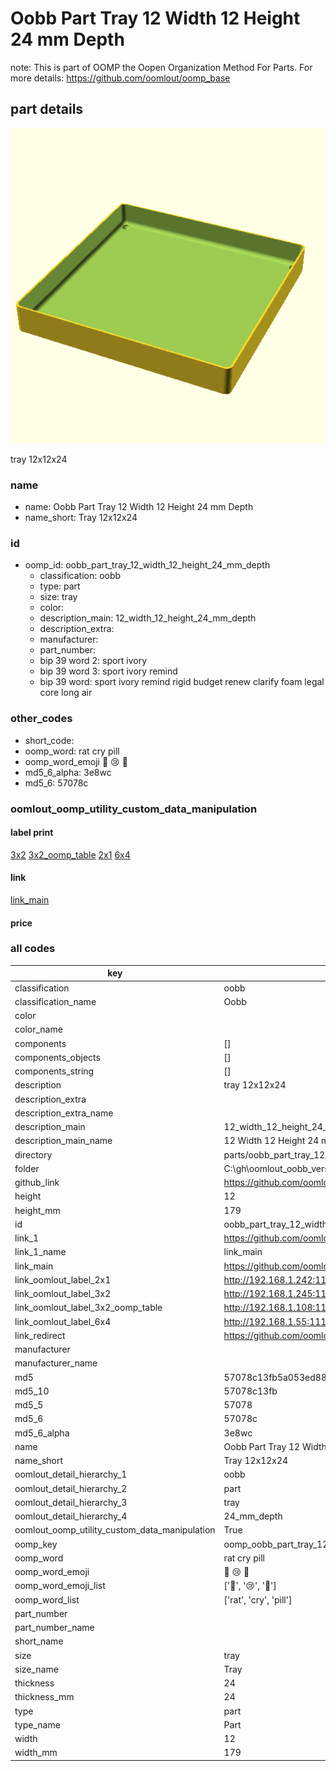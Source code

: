 # Oobb Part Tray 12 Width 12 Height 24 mm Depth  

note: This is part of OOMP the Oopen Organization Method For Parts. For more details: https://github.com/oomlout/oomp_base

##  part details
  

[![](3dpr.png)](3dpr.png)

tray 12x12x24



### name
* name: Oobb Part Tray 12 Width 12 Height 24 mm Depth
* name_short: Tray 12x12x24 
### id
* oomp_id: oobb_part_tray_12_width_12_height_24_mm_depth
  * classification: oobb
  * type: part
  * size: tray
  * color: 
  * description_main: 12_width_12_height_24_mm_depth
  * description_extra: 
  * manufacturer: 
  * part_number: 
  * bip 39 word 2: sport ivory
  * bip 39 word 3: sport ivory remind
  * bip 39 word: sport ivory remind rigid budget renew clarify foam legal core long air

### other_codes
* short_code: 
* oomp_word: rat cry pill
* oomp_word_emoji :rat: :cry: :pill:
* md5_6_alpha: 3e8wc
* md5_6: 57078c






### oomlout_oomp_utility_custom_data_manipulation
#### label print
[3x2](http://192.168.1.245:1112/?label=oomp%203e8wc)
[3x2_oomp_table](http://192.168.1.108:1112/?label=oomp%203e8wc)
[2x1](http://192.168.1.242:1112/?label=oomp%203e8wc)
[6x4](http://192.168.1.55:1112/?label=oomp%203e8wc)    

#### link

[link_main](https://github.com/oomlout/oomlout_oobb_version_4_generated_parts/tree/main/navigation_oomp/oobb/part/tray/12_width_12_height_24_mm_depth/part)                              

#### price







### all codes 
| key | value |  
| --- | --- |  
| classification | oobb |  
| classification_name | Oobb |  
| color |  |  
| color_name |  |  
| components | [] |  
| components_objects | [] |  
| components_string | [] |  
| description | tray 12x12x24 |  
| description_extra |  |  
| description_extra_name |  |  
| description_main | 12_width_12_height_24_mm_depth |  
| description_main_name | 12 Width 12 Height 24 mm Depth |  
| directory | parts/oobb_part_tray_12_width_12_height_24_mm_depth |  
| folder | C:\gh\oomlout_oobb_version_4_generated_parts\parts\oobb_part_tray_12_width_12_height_24_mm_depth |  
| github_link | https://github.com/oomlout/oomlout_oomp_part_src/tree/main/parts/oobb_part_tray_12_width_12_height_24_mm_depth |  
| height | 12 |  
| height_mm | 179 |  
| id | oobb_part_tray_12_width_12_height_24_mm_depth |  
| link_1 | https://github.com/oomlout/oomlout_oobb_version_4_generated_parts/tree/main/navigation_oomp/oobb/part/tray/12_width_12_height_24_mm_depth/part |  
| link_1_name | link_main |  
| link_main | https://github.com/oomlout/oomlout_oobb_version_4_generated_parts/tree/main/navigation_oomp/oobb/part/tray/12_width_12_height_24_mm_depth/part |  
| link_oomlout_label_2x1 | http://192.168.1.242:1112/?label=oomp%203e8wc |  
| link_oomlout_label_3x2 | http://192.168.1.245:1112/?label=oomp%203e8wc |  
| link_oomlout_label_3x2_oomp_table | http://192.168.1.108:1112/?label=oomp%203e8wc |  
| link_oomlout_label_6x4 | http://192.168.1.55:1112/?label=oomp%203e8wc |  
| link_redirect | https://github.com/oomlout/oomlout_oobb_version_4_generated_parts/tree/main/parts/oobb_tray_12_12_24 |  
| manufacturer |  |  
| manufacturer_name |  |  
| md5 | 57078c13fb5a053ed88ecb9f6b9dbe95 |  
| md5_10 | 57078c13fb |  
| md5_5 | 57078 |  
| md5_6 | 57078c |  
| md5_6_alpha | 3e8wc |  
| name | Oobb Part Tray 12 Width 12 Height 24 mm Depth |  
| name_short | Tray 12x12x24  |  
| oomlout_detail_hierarchy_1 | oobb |  
| oomlout_detail_hierarchy_2 | part |  
| oomlout_detail_hierarchy_3 | tray |  
| oomlout_detail_hierarchy_4 | 24_mm_depth |  
| oomlout_oomp_utility_custom_data_manipulation | True |  
| oomp_key | oomp_oobb_part_tray_12_width_12_height_24_mm_depth |  
| oomp_word | rat cry pill |  
| oomp_word_emoji | :rat: :cry: :pill: |  
| oomp_word_emoji_list | [':rat:', ':cry:', ':pill:'] |  
| oomp_word_list | ['rat', 'cry', 'pill'] |  
| part_number |  |  
| part_number_name |  |  
| short_name |  |  
| size | tray |  
| size_name | Tray |  
| thickness | 24 |  
| thickness_mm | 24 |  
| type | part |  
| type_name | Part |  
| width | 12 |  
| width_mm | 179 |  
